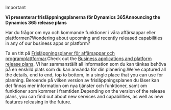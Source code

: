 > [!IMPORTANT]
> <span data-ttu-id="bcd1a-101">**Vi presenterar frisläppningsplanerna för Dynamics 365**</span><span class="sxs-lookup"><span data-stu-id="bcd1a-101">**Announcing the Dynamics 365 release plans**</span></span>
>
> <span data-ttu-id="bcd1a-102">Har du frågor om nya och kommande funktioner i våra affärsappar eller plattformen?</span><span class="sxs-lookup"><span data-stu-id="bcd1a-102">Wondering about upcoming and recently released capabilities in any of our business apps or platform?</span></span> 
> 
> <span data-ttu-id="bcd1a-103">Ta en titt på [Frisläppningsplaner för affärsappar och programplattformar](https://go.microsoft.com/fwlink/?linkid=2010158).</span><span class="sxs-lookup"><span data-stu-id="bcd1a-103">Check out the [Business applications and platform release plans](https://go.microsoft.com/fwlink/?linkid=2010158).</span></span> <span data-ttu-id="bcd1a-104">Vi har sammanställt all information som du kan tänkas behöva på en enskild plats som du kan använda för din planering.</span><span class="sxs-lookup"><span data-stu-id="bcd1a-104">We've captured all the details, end to end, top to bottom, in a single place that you can use for planning.</span></span> <span data-ttu-id="bcd1a-105">Beroende på vilken version av frisläppningsplanen du läser kan det finnas mer information om nya tjänster och funktioner, samt om funktioner som kommer i framtiden.</span><span class="sxs-lookup"><span data-stu-id="bcd1a-105">Depending on the version of the release plans, you can find out about new services and capabilities, as well as new features releasing in the future.</span></span>
